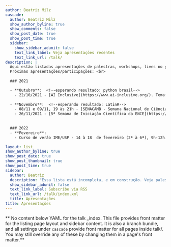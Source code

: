 ```yaml
---
author: Beatriz Milz
cascade:
  author: Beatriz Milz
  show_author_byline: true
  show_comments: false
  show_post_date: true
  show_post_time: true
  sidebar:
    show_sidebar_adunit: false
    text_link_label: Veja apresentações recentes
    text_link_url: /talk/
description: |
  Aqui estão listadas apresentações de palestras, workshops, lives no youtube e conferências que eu participei relacionadas à programação. <br>
  Próximas apresentações/participações: <br>
  
  ### 2021

  - **Outubro**:  <!--esperando resultado: python brasil-->
    - 22/10/2021 - [AI Inclusive](https://www.ai-inclusive.org/). Tema: RMarkdown.
    
  - **Novembro**:  <!--esperando resultado: LatinR-->
    - 08/11 e 09/11, 19 às 21h - [SENACAMB - Semana Nacional de Ciências Ambientais](https://linktr.ee/senacamb) - Tema: Introdução ao R para Ciências Ambientais
    - 26/11/2021 - [5ª Semana de Iniciação Científica da ENCE](https://ence.ibge.gov.br/index.php/portal-eventos). Tema: Introdução à utilização do Git e GitHub no RStudio.
  
  
  ### 2022
  - **Fevereiro**:
    - Curso de verão IME/USP - 14 à 18  de fevereiro (2ª à 6ª), 9h-12h. Tema: Relatórios reprodutíveis com R. 

layout: list
show_author_byline: true
show_post_date: true
show_post_thumbnail: true
show_post_time: true
sidebar:
  author: Beatriz
  description: "Essa lista está incompleta, e em construção. Veja palestras anteriores [aqui](/palestras/)."
  show_sidebar_adunit: false
  text_link_label: Subscribe via RSS
  text_link_url: /talk/index.xml
  title: Apresentações
title: Apresentações
---
```


** No content below YAML for the talk _index. This file provides front matter for the listing page layout and sidebar content. It is also a branch bundle, and all settings under `cascade` provide front matter for all pages inside talk/. You may still override any of these by changing them in a page's front matter.**
